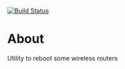 [![Build Status](https://github.com/hmlendea/wireless-router-rebooter/actions/workflows/dotnet.yml/badge.svg)](https://github.com/hmlendea/wireless-router-rebooter/actions/workflows/dotnet.yml)

# About

Utility to reboot some wireless routers
